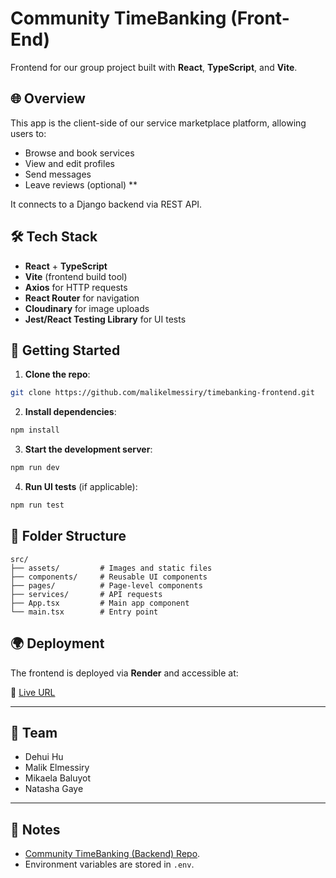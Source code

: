
# Community TimeBanking (Front-End)

Frontend for our group project built with **React**, **TypeScript**, and **Vite**.

## 🌐 Overview

This app is the client-side of our service marketplace platform, allowing users to:
- Browse and book services
- View and edit profiles
- Send messages
- Leave reviews (optional) **

It connects to a Django backend via REST API.

## 🛠️ Tech Stack

- **React** + **TypeScript**
- **Vite** (frontend build tool)
- **Axios** for HTTP requests
- **React Router** for navigation
- **Cloudinary** for image uploads
- **Jest/React Testing Library** for UI tests

## 🚀 Getting Started

1. **Clone the repo**:

```bash
git clone https://github.com/malikelmessiry/timebanking-frontend.git
````

2. **Install dependencies**:

```bash
npm install
```

3. **Start the development server**:

```bash
npm run dev
```

4. **Run UI tests** (if applicable):

```bash
npm run test
```

## 📁 Folder Structure

```
src/
├── assets/         # Images and static files
├── components/     # Reusable UI components
├── pages/          # Page-level components
├── services/       # API requests
├── App.tsx         # Main app component
└── main.tsx        # Entry point
```

## 🌍 Deployment

The frontend is deployed via **Render** and accessible at:

🔗 [Live URL](https://timebanking-frontend.onrender.com)

---

## 🤝 Team

* Dehui Hu
* Malik Elmessiry
* Mikaela Baluyot
* Natasha Gaye


---

## 📌 Notes

* [Community TimeBanking (Backend) Repo](https://github.com/florasmile/timebanking-backend).
* Environment variables are stored in `.env`.
